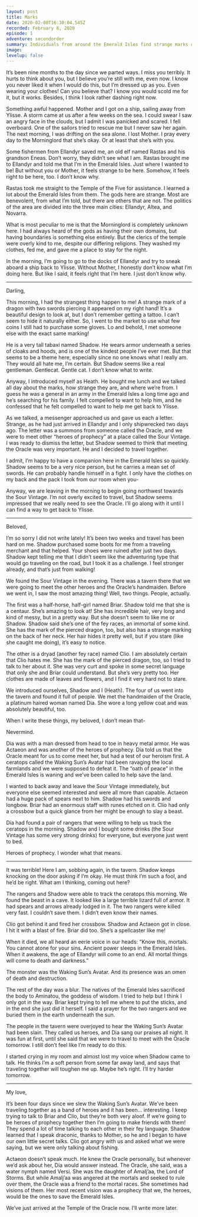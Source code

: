 ```yaml
---
layout: post
title: Marks
date: 2020-02-08T16:30:04.545Z
recorded: February 8, 2020
episode: 1
adventure: secondorder
summary: Individuals from around the Emerald Isles find strange marks on their bodies and receive a summons by a mysterious figure called The Oracle.
image: 
levelup: false
---
```


It’s been nine months to the day since we parted ways. I miss you terribly. It hurts to think about you, but I believe you’re still with me, even now. I know you never liked it when I would do this, but I’m dressed up as you. Even wearing your clothes! Can you believe that? I know you would scold me for it, but it works. Besides, I think I look rather dashing right now.

Something awful happened. Mother and I got on a ship, sailing away from Ylisse. A storm came at us after a few weeks on the sea. I could swear I saw an angry face in the clouds, but I admit I was panicked and scared. I fell overboard. One of the sailors tried to rescue me but I never saw her again. The next morning, I was drifting on the sea alone. I lost Mother. I pray every day to the Morninglord that she’s okay. Or at least that she’s with you.

Some fishermen from Ellandyr saved me, an old elf named Rastas and his grandson Eneas. Don’t worry, they didn’t see what I am. Rastas brought me to Ellandyr and told me that I’m in the Emerald Isles. Just where I wanted to be! But without you or Mother, it feels strange to be here. Somehow, it feels right to be here, too. I don’t know why.

Rastas took me straight to the Temple of the Five for assistance. I learned a lot about the Emerald Isles from them. The gods here are strange. Most are benevolent, from what I’m told, but there are others that are not. The politics of the area are divided into the three main cities: Ellandyr, Altea, and Novarra.

What is most peculiar to me is that the Morninglord is completely unknown here. I had always heard of the gods as having their own domains, but having boundaries is something else entirely. But the clerics of the temple were overly kind to me, despite our differing religions. They washed my clothes, fed me, and gave me a place to stay for the night.

In the morning, I’m going to go to the docks of Ellandyr and try to sneak aboard a ship back to Ylisse. Without Mother, I honestly don’t know what I’m doing here. But like I said, it feels right that I’m here. I just don’t know why.

---

Darling,

This morning, I had the strangest thing happen to me! A strange mark of a dragon with two swords piercing it appeared on my right hand! It’s a beautiful design to look at, but I don’t remember getting a tattoo. I can’t seem to hide it naturally either. So, I went to the market to use what few coins I still had to purchase some gloves. Lo and behold, I met someone else with the exact same marking!

He is a very tall tabaxi named Shadow. He wears armor underneath a series of cloaks and hoods, and is one of the kindest people I’ve ever met. But that seems to be a theme here, especially since no one knows what I really am. They would all hate me, I’m certain. But Shadow seems like a real gentleman. Gentlecat. Gentle cat. I don’t know what to write.

Anyway, I introduced myself as Heath. He bought me lunch and we talked all day about the marks, how strange they are, and where we’re from. I guess he was a general in an army in the Emerald Isles a long time ago and he’s searching for his family. I felt compelled to want to help him, and he confessed that he felt compelled to want to help me get back to Ylisse.

As we talked, a messenger approached us and gave us each a letter. Strange, as he had just arrived in Ellandyr and I only shipwrecked two days ago. The letter was a summons from someone called the Oracle, and we were to meet other “heroes of prophecy” at a place called the Sour Vintage. I was ready to dismiss the letter, but Shadow seemed to think that meeting the Oracle was very important. He and I decided to travel together.

I admit, I’m happy to have a companion here in the Emerald Isles so quickly. Shadow seems to be a very nice person, but he carries a mean set of swords. He can probably handle himself in a fight. I only have the clothes on my back and the pack I took from our room when you-

Anyway, we are leaving in the morning to begin going northwest towards the Sour Vintage. I’m not overly excited to travel, but Shadow seems impressed that we really need to see the Oracle. I’ll go along with it until I can find a way to get back to Ylisse.

---

Beloved,

I’m so sorry I did not write lately! It’s been two weeks and travel has been hard on me. Shadow purchased some boots for me from a traveling merchant and that helped. Your shoes were ruined after just two days. Shadow kept telling me that I didn’t seem like the adventuring type that would go traveling on the road, but I took it as a challenge. I feel stronger already, and that’s just from walking!

We found the Sour Vintage in the evening. There was a tavern there that we were going to meet the other heroes and the Oracle’s handmaiden. Before we went in, I saw the most amazing thing! Well, two things. People, actually.

The first was a half-horse, half-girl named Briar. Shadow told me that she is a centaur. She’s amazing to look at! She has incredible hair, very long and kind of messy, but in a pretty way. But she doesn’t seem to like me or Shadow. Shadow said she’s one of the fey races, an immortal of some kind. She has the mark of the pierced dragon, too, but also has a strange marking on the back of her neck. Her hair hides it pretty well, but if you stare (like she caught me doing), it’s easy to notice.

The other is a dryad (another fey race) named Clio. I am absolutely certain that Clio hates me. She has the mark of the pierced dragon, too, so I tried to talk to her about it. She was very curt and spoke in some secret language that only she and Briar could understand. But she’s very pretty too. Her clothes are made of leaves and flowers, and I find it very hard not to stare.

We introduced ourselves, Shadow and I (Heath). The four of us went into the tavern and found it full of people. We met the handmaiden of the Oracle, a platinum haired woman named Dia. She wore a long yellow coat and was absolutely beautiful, too.

When I write these things, my beloved, I don’t mean that-

Nevermind.

Dia was with a man dressed from head to toe in heavy metal armor. He was Actaeon and was another of the heroes of prophecy. Dia told us that the Oracle meant for us to come meet her, but had a test of our heroism first. A ceratops called the Waking Sun’s Avatar had been ravaging the local farmlands and we were supposed to defeat it. The “oath of peace” in the Emerald Isles is waning and we’ve been called to help save the land.

I wanted to back away and leave the Sour Vintage immediately, but everyone else seemed interested and were all more than capable. Actaeon had a huge pack of spears next to him. Shadow had his swords and longbow. Briar had an enormous staff with runes etched on it. Clio had only a crossbow but a quick glance from her might be enough to slay a beast.

Dia had found a pair of rangers that were willing to help us track the ceratops in the morning. Shadow and I bought some drinks (the Sour Vintage has some very strong drinks) for everyone, but everyone just went to bed.

Heroes of prophecy. I wonder what that means.

---

It was terrible! Here I am, sobbing again, in the tavern. Shadow keeps knocking on the door asking if I’m okay. He must think I’m such a fool, and he’d be right. What am I thinking, coming out here?

The rangers and Shadow were able to track the ceratops this morning. We found the beast in a cave. It looked like a large terrible lizard full of armor. It had spears and arrows already lodged in it. The two rangers were killed very fast. I couldn’t save them. I didn’t even know their names.

Clio got behind it and fired her crossbow. Shadow and Actaeon got in close. I hit it with a blast of fire. Briar did too. She’s a spellcaster like me!

When it died, we all heard an eerie voice in our heads: “Know this, mortals. You cannot atone for your sins. Ancient power sleeps in the Emerald Isles. When it awakens, the age of Ellandyr will come to an end. All mortal things will come to death and darkness.”

The monster was the Waking Sun’s Avatar. And its presence was an omen of death and destruction.

The rest of the day was a blur. The natives of the Emerald Isles sacrificed the body to Aminatou, the goddess of wisdom. I tried to help but I think I only got in the way. Briar kept trying to tell me where to put the sticks, and in the end she just did it herself. I said a prayer for the two rangers and we buried them in the earth underneath the sun.

The people in the tavern were overjoyed to hear the Waking Sun’s Avatar had been slain. They  called us heroes, and Dia sang our praises all night. It was fun at first, until she said that we were to travel to meet with the Oracle tomorrow. I still don’t feel like I’m ready to do this.

I started crying in my room and almost lost my voice when Shadow came to talk. He thinks I’m a soft person from some far away land, and says that traveling together will toughen me up. Maybe he’s right. I’ll try harder tomorrow.

---

My love,

It’s been four days since we slew the Waking Sun’s Avatar. We’ve been traveling together as a band of heroes and it has been... interesting. I keep trying to talk to Briar and Clio, but they’re both very aloof. If we’re going to be heroes of prophecy together then I’m going to make friends with them! They spend a lot of time talking to each other in their fey language. Shadow learned that I speak draconic, thanks to Mother, so he and I began to have our own little secret talks. Clio got angry with us and asked what we were saying, but we were only talking about fishing.

Actaeon doesn’t speak much. He knew the Oracle personally, but whenever we’d ask about her, Dia would answer instead. The Oracle, she said, was a water nymph named Versi. She was the daughter of Amalj’aa, the Lord of Storms. But while Amalj’aa was angered at the mortals and seeked to rule over them, the Oracle was a friend to the mortal races. She sometimes had visions of them. Her most recent vision was a prophecy that we, the heroes, would be the ones to save the Emerald Isles.

We’ve just arrived at the Temple of the Oracle now. I’ll write more later.
